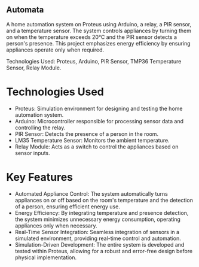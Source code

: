 ## Automata

A home automation system on Proteus using Arduino, a relay, a PIR sensor, and a temperature sensor. The system controls appliances by turning them on when the temperature exceeds 20°C and the PIR sensor detects a person's presence. This project emphasizes energy efficiency by ensuring appliances operate only when required.

Technologies Used: Proteus, Arduino, PIR Sensor, TMP36 Temperature Sensor, Relay Module.

# Technologies Used
- Proteus: Simulation environment for designing and testing the home automation system.
- Arduino: Microcontroller responsible for processing sensor data and controlling the relay.
- PIR Sensor: Detects the presence of a person in the room.
- LM35 Temperature Sensor: Monitors the ambient temperature.
- Relay Module: Acts as a switch to control the appliances based on sensor inputs.


# Key Features

- Automated Appliance Control: The system automatically turns appliances on or off based on the room's temperature and the detection of a person, ensuring efficient energy use.
- Energy Efficiency: By integrating temperature and presence detection, the system minimizes unnecessary energy consumption, operating appliances only when necessary.
- Real-Time Sensor Integration: Seamless integration of sensors in a simulated environment, providing real-time control and automation.
- Simulation-Driven Development: The entire system is developed and tested within Proteus, allowing for a robust and error-free design before physical implementation.

